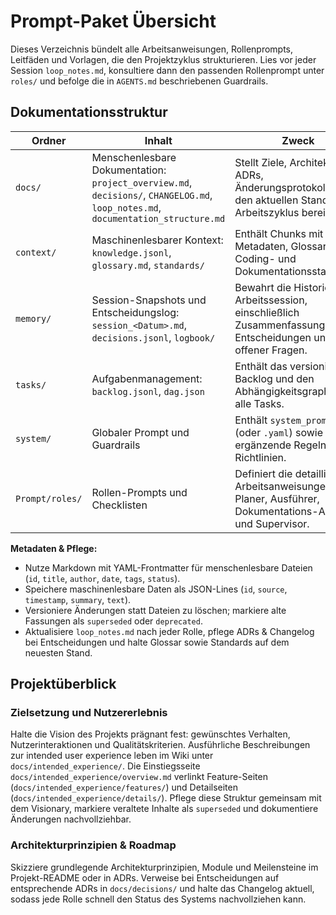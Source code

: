 # Prompt-Paket Übersicht

Dieses Verzeichnis bündelt alle Arbeitsanweisungen, Rollenprompts, Leitfäden und Vorlagen, die den Projektzyklus strukturieren. Lies vor jeder Session `loop_notes.md`, konsultiere dann den passenden Rollenprompt unter `roles/` und befolge die in `AGENTS.md` beschriebenen Guardrails.

## Dokumentationsstruktur

| Ordner | Inhalt | Zweck |
| --- | --- | --- |
| `docs/` | Menschenlesbare Dokumentation: `project_overview.md`, `decisions/`, `CHANGELOG.md`, `loop_notes.md`, `documentation_structure.md` | Stellt Ziele, Architektur, ADRs, Änderungsprotokolle und den aktuellen Stand des Arbeitszyklus bereit. |
| `context/` | Maschinenlesbarer Kontext: `knowledge.jsonl`, `glossary.md`, `standards/` | Enthält Chunks mit Metadaten, Glossar, Coding- und Dokumentationsstandards. |
| `memory/` | Session-Snapshots und Entscheidungslog: `session_<Datum>.md`, `decisions.jsonl`, `logbook/` | Bewahrt die Historie jeder Arbeitssession, einschließlich Zusammenfassungen, Entscheidungen und offener Fragen. |
| `tasks/` | Aufgabenmanagement: `backlog.jsonl`, `dag.json` | Enthält das versionierte Backlog und den Abhängigkeitsgraphen für alle Tasks. |
| `system/` | Globaler Prompt und Guardrails | Enthält `system_prompt.md` (oder `.yaml`) sowie ergänzende Regeln und Richtlinien. |
| `Prompt/roles/` | Rollen-Prompts und Checklisten | Definiert die detaillierten Arbeitsanweisungen für Planer, Ausführer, Dokumentations-Agent und Supervisor. |

**Metadaten & Pflege:**
- Nutze Markdown mit YAML-Frontmatter für menschenlesbare Dateien (`id`, `title`, `author`, `date`, `tags`, `status`).
- Speichere maschinenlesbare Daten als JSON-Lines (`id`, `source`, `timestamp`, `summary`, `text`).
- Versioniere Änderungen statt Dateien zu löschen; markiere alte Fassungen als `superseded` oder `deprecated`.
- Aktualisiere `loop_notes.md` nach jeder Rolle, pflege ADRs & Changelog bei Entscheidungen und halte Glossar sowie Standards auf dem neuesten Stand.

## Projektüberblick

### Zielsetzung und Nutzererlebnis
Halte die Vision des Projekts prägnant fest: gewünschtes Verhalten, Nutzerinteraktionen und Qualitätskriterien. Ausführliche Beschreibungen zur intended user experience leben im Wiki unter `docs/intended_experience/`. Die Einstiegsseite `docs/intended_experience/overview.md` verlinkt Feature-Seiten (`docs/intended_experience/features/`) und Detailseiten (`docs/intended_experience/details/`). Pflege diese Struktur gemeinsam mit dem Visionary, markiere veraltete Inhalte als `superseded` und dokumentiere Änderungen nachvollziehbar.

### Architekturprinzipien & Roadmap
Skizziere grundlegende Architekturprinzipien, Module und Meilensteine im Projekt-README oder in ADRs. Verweise bei Entscheidungen auf entsprechende ADRs in `docs/decisions/` und halte das Changelog aktuell, sodass jede Rolle schnell den Status des Systems nachvollziehen kann.
